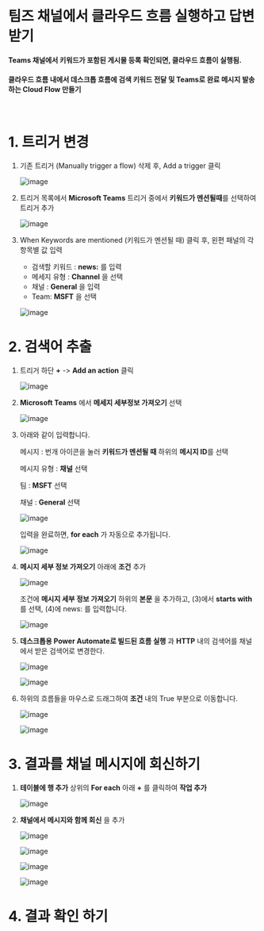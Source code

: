 # 팀즈 채널에서 클라우드 흐름 실행하고 답변 받기

#### Teams 채널에서 키워드가 포함된 게시물 등록 확인되면, 클라우드 흐름이 실행됨.
#### 클라우드 흐름 내에서 데스크톱 흐름에 검색 키워드 전달 및 Teams로 완료 메시지 발송하는 Cloud Flow 만들기

<br> 

# 1. 트리거 변경

1. 기존 트리거 (Manually trigger a flow) 삭제 후, Add a trigger 클릭

   ![image](https://github.com/user-attachments/assets/8f6c8864-ade7-440e-a48b-27ec7cdfb40f)


2. 트리거 목록에서 **Microsoft Teams** 트리거 중에서 **키워드가 멘션될때**를  선택하여 트리거 추가

   ![image](https://github.com/user-attachments/assets/5a7127f1-0f47-4ee7-ae17-d29ea225b62b)

3. When Keywords are mentioned (키워드가 멘션될 때) 클릭 후, 왼편 패널의 각 항목별 값 입력
 
   - 검색할 키워드 : **news:** 를 입력 
   - 메세지 유형 : **Channel** 을 선택
   - 채널 : **General** 을 입력
   - Team: **MSFT** 을 선택   

    ![image](https://github.com/user-attachments/assets/10bb2866-aff5-4ea6-9396-42f859d71079)

# 2. 검색어 추출 

1. 트리거 하단 **+** -> **Add an action** 클릭

   ![image](https://github.com/user-attachments/assets/65833e69-ce96-48d6-9424-ee48d957dbe7)

2. **Microsoft Teams** 에서 **메세지 세부정보 가져오기** 선택

   ![image](https://github.com/user-attachments/assets/07ebb8d4-f48f-42bc-8292-1b26da2d4631)


3. 아래와 같이 입력합니다.

   메시지 : 번개 아이콘을 눌러 **키워드가 멘션될 때** 하위의 **메시지 ID**를 선택
   
   메시지 유형 : **채널** 선택

   팀 : **MSFT** 선택

   채널 : **General** 선택

   ![image](https://github.com/user-attachments/assets/a3abf4ae-6a20-48e2-8a6a-af63d2071e4c)


   입력을 완료하면, **for each** 가 자동으로 추가됩니다.

   ![image](https://github.com/user-attachments/assets/d8cafb69-1a2a-4c4e-b49f-b086d20809ea)


4. **메시지 세부 정보 가져오기** 아래에 **조건** 추가 

    ![image](https://github.com/user-attachments/assets/1d35cf45-fbdf-4420-ab59-594232a710ba)

    조건에 **메시지 세부 정보 가져오기** 하위의 **본문** 을 추가하고, (3)에서 **starts with**를 선택, (4)에 news: 를 입력합니다.
    
    ![image](https://github.com/user-attachments/assets/a61120fe-41cc-44d0-9423-3b2bf8261ed9)



5. **데스크톱용 Power Automate로 빌드된 흐름 실행** 과 **HTTP** 내의 검색어를 채널에서 받은 검색어로 변경한다.

   ![image](https://github.com/user-attachments/assets/c0aff247-c158-43c5-9f23-bfee5307a47b)


   ![image](https://github.com/user-attachments/assets/559ccbf7-f9b4-4c60-8932-d3a28d96bc16)


   

6. 하위의 흐름들을 마우스로 드래그하여  **조건** 내의 True 부분으로 이동합니다.

   ![image](https://github.com/user-attachments/assets/d14bd7ba-9cf9-407c-af62-49433bd63404)

   ![image](https://github.com/user-attachments/assets/5235e123-dfba-4733-b88b-343d4e7b6706)


# 3. 결과를 채널 메시지에 회신하기

1. **테이블에 행 추가** 상위의 **For each** 아래 **+** 를 클릭하여 **작업 추가**

    ![image](https://github.com/user-attachments/assets/8be93eab-5adc-484b-85df-74bb45fd98d7)

2. **채널에서 메시지와 함께 회신** 을 추가

    ![image](https://github.com/user-attachments/assets/c8891082-18f9-4e0a-a880-85460fac2e3d)


   ![image](https://github.com/user-attachments/assets/b9f12c9f-103b-41a5-918e-eb6ddcc2a523)


   ![image](https://github.com/user-attachments/assets/36195ce2-1650-4a6e-aad6-f136af0fb464)


   ![image](https://github.com/user-attachments/assets/c67adab8-cfe0-4c7f-9a97-a2ad6d32ea74)

   



# 4. 결과 확인 하기




